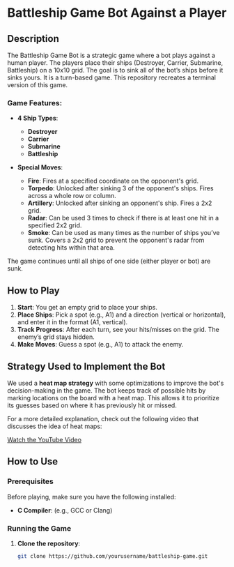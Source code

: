 # Battleship Game Bot Against a Player

## Description

The Battleship Game Bot is a strategic game where a bot plays against a human player. The players place their ships (Destroyer, Carrier, Submarine, Battleship) on a 10x10 grid. The goal is to sink all of the bot’s ships before it sinks yours. It is a turn-based game. This repository recreates a terminal version of this game.

### Game Features:
- **4 Ship Types**:
  - **Destroyer**
  - **Carrier**
  - **Submarine**
  - **Battleship**

- **Special Moves**:
  - **Fire**: Fires at a specified coordinate on the opponent's grid.
  - **Torpedo**: Unlocked after sinking 3 of the opponent's ships. Fires across a whole row or column.
  - **Artillery**: Unlocked after sinking an opponent's ship. Fires a 2x2 grid.
  - **Radar**: Can be used 3 times to check if there is at least one hit in a specified 2x2 grid.
  - **Smoke**: Can be used as many times as the number of ships you’ve sunk. Covers a 2x2 grid to prevent the opponent's radar from detecting hits within that area.

The game continues until all ships of one side (either player or bot) are sunk.

## How to Play

1. **Start**: You get an empty grid to place your ships.
2. **Place Ships**: Pick a spot (e.g., A1) and a direction (vertical or horizontal), and enter it in the format (A1, vertical).
3. **Track Progress**: After each turn, see your hits/misses on the grid. The enemy’s grid stays hidden.
4. **Make Moves**: Guess a spot (e.g., A1) to attack the enemy.

## Strategy Used to Implement the Bot

We used a **heat map strategy** with some optimizations to improve the bot's decision-making in the game. The bot keeps track of possible hits by marking locations on the board with a heat map. This allows it to prioritize its guesses based on where it has previously hit or missed.


For a more detailed explanation, check out the following video that discusses the idea of heat maps:

[Watch the YouTube Video](https://www.youtube.com/watch?v=yourvideoID)

## How to Use

### Prerequisites
Before playing, make sure you have the following installed:
- **C Compiler**: (e.g., GCC or Clang)

### Running the Game
1. **Clone the repository**:
   ```bash
   git clone https://github.com/yourusername/battleship-game.git
